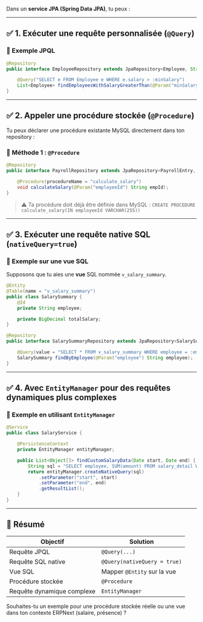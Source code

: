 Dans un **service JPA (Spring Data JPA)**, tu peux :

---

## ✅ 1. Exécuter une requête personnalisée (`@Query`)

### 🔹 Exemple JPQL

```java
@Repository
public interface EmployeeRepository extends JpaRepository<Employee, String> {

    @Query("SELECT e FROM Employee e WHERE e.salary > :minSalary")
    List<Employee> findEmployeesWithSalaryGreaterThan(@Param("minSalary") BigDecimal minSalary);
}
```

---

## ✅ 2. Appeler une procédure stockée (`@Procedure`)

Tu peux déclarer une procédure existante MySQL directement dans ton repository :

### 🔹 Méthode 1 : `@Procedure`

```java
@Repository
public interface PayrollRepository extends JpaRepository<PayrollEntry, String> {

    @Procedure(procedureName = "calculate_salary")
    void calculateSalary(@Param("employeeId") String empId);
}
```

> ⚠️ Ta procédure doit déjà être définie dans MySQL :
> `CREATE PROCEDURE calculate_salary(IN employeeId VARCHAR(255))`

---

## ✅ 3. Exécuter une requête native SQL (`nativeQuery=true`)

### 🔹 Exemple sur une **vue SQL**

Supposons que tu aies une **vue** SQL nommée `v_salary_summary`.

```java
@Entity
@Table(name = "v_salary_summary")
public class SalarySummary {
    @Id
    private String employee;

    private BigDecimal totalSalary;
}
```

```java
@Repository
public interface SalarySummaryRepository extends JpaRepository<SalarySummary, String> {

    @Query(value = "SELECT * FROM v_salary_summary WHERE employee = :employee", nativeQuery = true)
    SalarySummary findByEmployee(@Param("employee") String employee);
}
```

---

## ✅ 4. Avec `EntityManager` pour des requêtes dynamiques plus complexes

### 🔹 Exemple en utilisant `EntityManager`

```java
@Service
public class SalaryService {

    @PersistenceContext
    private EntityManager entityManager;

    public List<Object[]> findCustomSalaryData(Date start, Date end) {
        String sql = "SELECT employee, SUM(amount) FROM salary_detail WHERE date BETWEEN :start AND :end GROUP BY employee";
        return entityManager.createNativeQuery(sql)
            .setParameter("start", start)
            .setParameter("end", end)
            .getResultList();
    }
}
```

---

## 🧠 Résumé

| Objectif                   | Solution                     |
| -------------------------- | ---------------------------- |
| Requête JPQL               | `@Query(...)`                |
| Requête SQL native         | `@Query(nativeQuery = true)` |
| Vue SQL                    | Mapper `@Entity` sur la vue  |
| Procédure stockée          | `@Procedure`                 |
| Requête dynamique complexe | `EntityManager`              |

Souhaites-tu un exemple pour une procédure stockée réelle ou une vue dans ton contexte ERPNext (salaire, présence) ?
